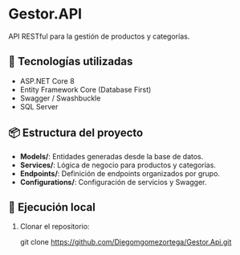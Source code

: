 # Gestor.API

API RESTful para la gestión de productos y categorías.

## 🧰 Tecnologías utilizadas

- ASP.NET Core 8
- Entity Framework Core (Database First)
- Swagger / Swashbuckle
- SQL Server

## 📦 Estructura del proyecto

- **Models/**: Entidades generadas desde la base de datos.
- **Services/**: Lógica de negocio para productos y categorías.
- **Endpoints/**: Definición de endpoints organizados por grupo.
- **Configurations/**: Configuración de servicios y Swagger.

## 🚀 Ejecución local

1. Clonar el repositorio:
  
   git clone https://github.com/Diegomgomezortega/Gestor.Api.git
  
